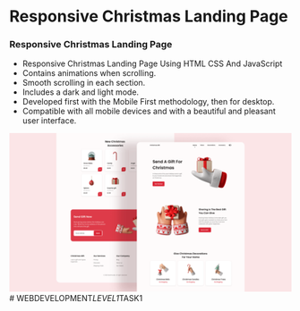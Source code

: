 # Responsive Christmas Landing Page
### Responsive Christmas Landing Page

- Responsive Christmas Landing Page Using HTML CSS And JavaScript
- Contains animations when scrolling.
- Smooth scrolling in each section.
- Includes a dark and light mode.
- Developed first with the Mobile First methodology, then for desktop.
- Compatible with all mobile devices and with a beautiful and pleasant user interface.


![preview img](/preview.png)
#   W E B D E V E L O P M E N T _ L E V E L 1 _ T A S K 1 
 
 
